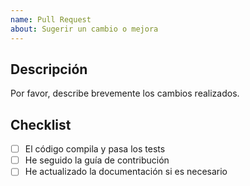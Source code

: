 ```yaml
---
name: Pull Request
about: Sugerir un cambio o mejora
---
```


## Descripción

Por favor, describe brevemente los cambios realizados.

## Checklist

- [ ] El código compila y pasa los tests
- [ ] He seguido la guía de contribución
- [ ] He actualizado la documentación si es necesario
